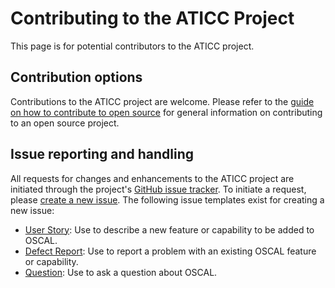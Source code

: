 # Contributing to the ATICC Project

This page is for potential contributors to the ATICC project. 

## Contribution options

Contributions to the ATICC project are welcome. Please refer to the [guide on how to contribute to open source](https://opensource.guide/how-to-contribute/) for general information on contributing to an open source project.

## Issue reporting and handling

All requests for changes and enhancements to the ATICC project are initiated through the project's [GitHub issue tracker](https://github.com/usnistgov/ATICC/issues). To initiate a request, please [create a new issue](https://help.github.com/articles/creating-an-issue/). The following issue templates exist for creating a new issue:
* [User Story](https://github.com/usnistgov/ATICC/issues/new?template=feature_request.md&labels=enhancement%2C+User+Story): Use to describe a new feature or capability to be added to OSCAL.
* [Defect Report](https://github.com/usnistgov/ATICC/issues/new?template=bug_report.md&labels=bug): Use to report a problem with an existing OSCAL feature or capability.
* [Question](https://github.com/usnistgov/ATICC/issues/new?labels=question&template=question.md): Use to ask a question about OSCAL.


